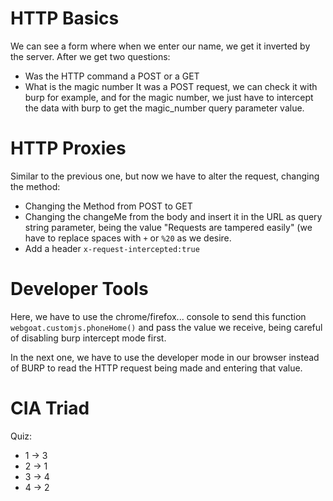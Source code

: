 # HTTP Basics
We can see a form where when we enter our name, we get it inverted by the server.
After we get two questions:
* Was the HTTP command a POST or a GET
* What is the magic number
It was a POST request, we can check it with burp for example, and for the magic number, we just have to intercept the data with burp to get the magic_number query parameter value.

# HTTP Proxies
Similar to the previous one, but now we have to alter the request, changing the method:
* Changing the Method from POST to GET
* Changing the changeMe from the body and insert it in the URL as query string parameter, being the value "Requests are tampered easily" (we have to replace spaces with `+` or `%20` as we desire.
* Add a header `x-request-intercepted:true`

# Developer Tools
Here, we have to use the chrome/firefox... console to send this function `webgoat.customjs.phoneHome()` and pass the value we receive, being careful of disabling burp intercept mode first.

In the next one, we have to use the developer mode in our browser instead of BURP to read the HTTP request being made and entering that value.

# CIA Triad
Quiz:
* 1 -> 3
* 2 -> 1
* 3 -> 4
* 4 -> 2
